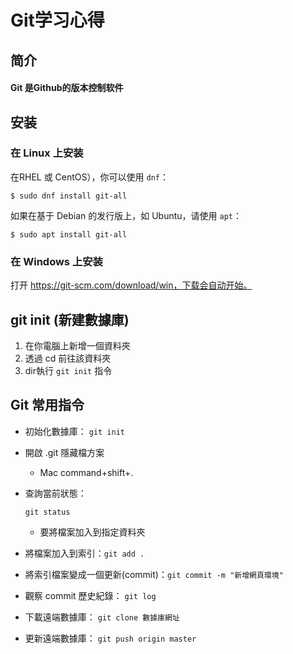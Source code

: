 # Git学习心得

## 简介

#### Git 是Github的版本控制软件

## 安装

### 在 Linux 上安装

在RHEL 或 CentOS），你可以使用 `dnf`：

```
$ sudo dnf install git-all
```

如果在基于 Debian 的发行版上，如 Ubuntu，请使用 `apt`：

```
$ sudo apt install git-all
```

### 在 Windows 上安装

打开 <https://git-scm.com/download/win，下载会自动开始。>

## git init (新建數據庫)

1. 在你電腦上新增一個資料夾
2. 透過 cd 前往該資料夾
3. dir執行 `git init` 指令

## Git 常用指令

- 初始化數據庫： `git init`

- 開啟 .git 隱藏檔方案

  - Mac command+shift+.

- 查詢當前狀態：

  ```
  git status
  ```

  - 要將檔案加入到指定資料夾

- 將檔案加入到索引：`git add .`

- 將索引檔案變成一個更新(commit)：`git commit -m "新增網頁環境"`

- 觀察 commit 歷史紀錄： `git log`

- 下載遠端數據庫： `git clone 數據庫網址`

- 更新遠端數據庫： `git push origin master`